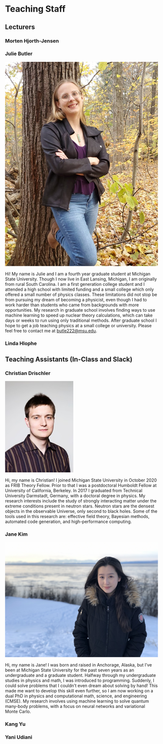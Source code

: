 # Teaching Staff

## Lecturers
### Morten Hjorth-Jensen
### Julie Butler

![Julie](docs/src/JuliesMaterial/TeachingPics/Julie.jpg)

Hi!  My name is Julie and I am a fourth year graduate student at Michigan State University.  Though I now live in East Lansing, Michigan, I am originally from rural South Carolina.  I am a first generation college student and I attended a high school with limited funding and a small college which only offered a small number of physics classes.  These limitations did not stop be from pursuing my dream of becoming a physicist, even though I had to work harder than students who came from backgrounds with more opportunities.  My research in graduate school involves finding ways to use machine learning to speed up nuclear theory calculations, which can take days or weeks to run using only traditional methods.  After graduate school I hope to get a job teaching physics at a small college or university. Please feel free to contact me at butle222@msu.edu.


### Linda Hlophe


## Teaching Assistants (In-Class and Slack)
### Christian Drischler

![Christian](docs/src/JuliesMaterial/TeachingPics/Christian.jpg)

Hi, my name is Christian! I joined Michigan State University in October 2020 as FRIB Theory Fellow. Prior to that I was a postdoctoral Humboldt Fellow at University of California,
Berkeley. In 2017 I graduated from Technical University Darmstadt, Germany, with a doctoral degree in physics. My research interests include the study of strongly interacting matter under the extreme conditions present in neutron stars. Neutron stars are the densest objects in the observable Universe, only second to black holes. Some of the tools used in this research are: effective field theory, Bayesian methods, automated code generation, and high-performance computing.


### Jane Kim

![Jane](docs/src/JuliesMaterial/TeachingPics/Jane.JPG)

Hi, my name is Jane! I was born and raised in Anchorage, Alaska, but I’ve been at Michigan State University for the past seven years as an undergraduate and a graduate student. Halfway through my undergraduate studies in physics and math, I was introduced to programming. Suddenly, I could solve problems that I couldn’t even dream about solving by hand! This made me want to develop this skill even further, so I am now working on a dual PhD in physics and computational math, science, and engineering (CMSE). My research involves using machine learning to solve quantum many-body problems, with a focus on neural networks and variational Monte Carlo.

### Kang Yu
### Yani Udiani
